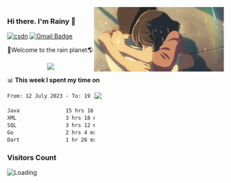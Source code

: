 <img  align='right' height="150" src="https://github.com/LikeRainDay/LikeRainDay/blob/master/pic/img_rain_1.gif?raw=true">



### Hi there. I'm Rainy :lemon:

[![csdn](https://img.shields.io/badge/-csdn-c14438?style=flat-square&logo=c&logoColor=white)](https://blog.csdn.net/qq_15807167)
[![Gmail Badge](https://img.shields.io/badge/-gmail-c14438?style=flat-square&logo=Gmail&logoColor=white&link=mailto:houshuai0816@gmail.com)](mailto:houshuai0816@gmail.com)

🚀Welcome to the rain planet🌎

<center>
<img align='center'  src="https://source.unsplash.com/user/rainyhehe/likes">
</center>

📊 **This week I spent my time on**

<img align='right'   width="300" src="https://github-readme-stats.vercel.app/api?username=LikeRainDay&show_icons=true&title_color=fff&icon_color=79ff97&text_color=9f9f9f&bg_color=151515&count_private=true">

<!--START_SECTION:waka-->

```txt
From: 12 July 2023 - To: 19 July 2023

Java               15 hrs 16 mins  ██████████████▓░░░░░░░░░░   58.24 %
XML                3 hrs 18 mins   ███░░░░░░░░░░░░░░░░░░░░░░   12.61 %
SQL                3 hrs 12 mins   ███░░░░░░░░░░░░░░░░░░░░░░   12.24 %
Go                 2 hrs 4 mins    ██░░░░░░░░░░░░░░░░░░░░░░░   07.89 %
Dart               1 hr 26 mins    █▒░░░░░░░░░░░░░░░░░░░░░░░   05.49 %
```

<!--END_SECTION:waka-->

### Visitors Count
<img align="left" src = "https://profile-counter.glitch.me/LikeRainDay/count.svg" alt ="Loading">
